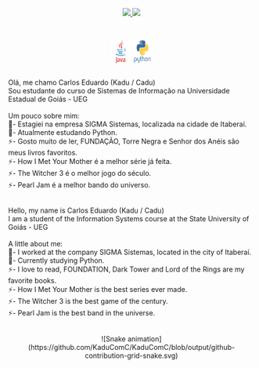 <div align="center">
   <a href="https://github.com/KaduComC">
    <img height="150em" src="https://github-readme-stats.vercel.app/api?username=KaduComC&count_private=true&show_icons=true&theme=highcontrast" />
    <img height="150em" src="https://github-readme-stats.vercel.app/api/top-langs/?username=KaduComC&layout=compact&langs_count=16&theme=highcontrast" /> 
   </a>
</div>
  
##

<div align="center" valign="top"><br/>
   <img align="center" alt="Java" height="48" width="40" src="https://github.com/devicons/devicon/blob/master/icons/java/java-original-wordmark.svg">
   <img align="center" alt="Java" height="48" width="40" src="https://github.com/devicons/devicon/blob/master/icons/python/python-original-wordmark.svg">
</div>

##

Olá, me chamo Carlos Eduardo (Kadu / Cadu)<br/>
Sou estudante do curso de Sistemas de Informação na Universidade Estadual de Goiás - UEG<br/>
<br/>
Um pouco sobre mim:<br/>
   💼- Estagiei na empresa SIGMA Sistemas, localizada na cidade de Itaberaí.<br/>
   📘- Atualmente estudando Python.<br/>
   ⚡- Gosto muito de ler, FUNDAÇÃO, Torre Negra e Senhor dos Anéis são meus livros favoritos.<br/>
   ⚡- How I Met Your Mother é a melhor série já feita.<br/>
   ⚡- The Witcher 3 é o melhor jogo do século.<br/>
   ⚡- Pearl Jam é a melhor bando do universo.<br/>

##

Hello, my name is Carlos Eduardo (Kadu / Cadu)<br/>
I am a student of the Information Systems course at the State University of Goiás - UEG<br/>
<br/>
A little about me:<br/>
   💼- I worked at the company SIGMA Sistemas, located in the city of Itaberaí.<br/>
   📘- Currently studying Python.<br/>
   ⚡- I love to read, FOUNDATION, Dark Tower and Lord of the Rings are my favorite books.<br/>
   ⚡- How I Met Your Mother is the best series ever made.<br/>
   ⚡- The Witcher 3 is the best game of the century.<br/>
   ⚡- Pearl Jam is the best band in the universe.<br/>

##

<div align="center">
   ![Snake animation](https://github.com/KaduComC/KaduComC/blob/output/github-contribution-grid-snake.svg)
</div>

